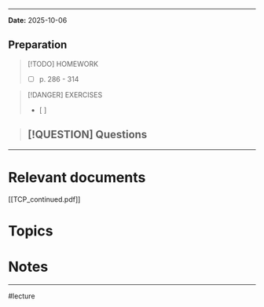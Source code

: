 
---
**Date:** 2025-10-06

## Preparation

>[!TODO] HOMEWORK
>- [ ] p. 286 - 314

> [!DANGER] EXERCISES
> - [ ] 

> [!QUESTION] Questions
> - 

---
# Relevant documents
[[TCP_continued.pdf]]

# Topics


# Notes


---
#lecture 